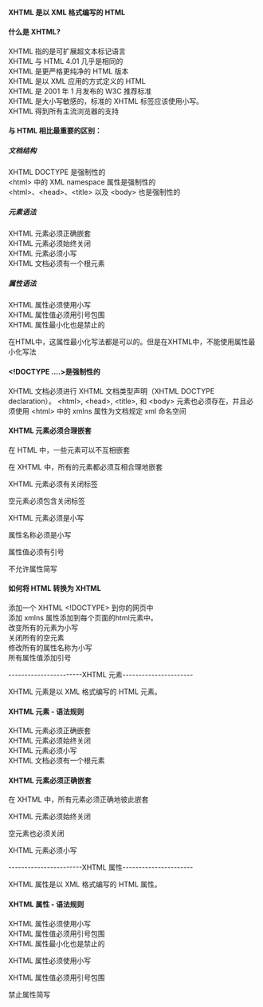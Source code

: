 
#### XHTML 是以 XML 格式编写的 HTML

#### 什么是 XHTML?
XHTML 指的是可扩展超文本标记语言<br>
XHTML 与 HTML 4.01 几乎是相同的<br>
XHTML 是更严格更纯净的 HTML 版本<br>
XHTML 是以 XML 应用的方式定义的 HTML<br>
XHTML 是 2001 年 1 月发布的 W3C 推荐标准<br>
XHTML 是大小写敏感的，标准的 XHTML 标签应该使用小写。<br>
XHTML 得到所有主流浏览器的支持<br>

#### 与 HTML 相比最重要的区别：
##### 文档结构
XHTML DOCTYPE 是强制性的<br>
\<html> 中的 XML namespace 属性是强制性的<br>
\<html>、\<head>、\<title> 以及 \<body> 也是强制性的

##### 元素语法
XHTML 元素必须正确嵌套<br>
XHTML 元素必须始终关闭<br>
XHTML 元素必须小写<br>
XHTML 文档必须有一个根元素<br>

##### 属性语法
XHTML 属性必须使用小写<br>
XHTML 属性值必须用引号包围<br>
XHTML 属性最小化也是禁止的<br>

在HTML中，这属性最小化写法都是可以的。但是在XHTML中，不能使用属性最小化写法

#### \<!DOCTYPE ....>是强制性的

XHTML 文档必须进行 XHTML 文档类型声明（XHTML DOCTYPE declaration）。
\<html>, \<head>, \<title>, 和 \<body> 元素也必须存在，并且必须使用 \<html> 中的 xmlns 属性为文档规定 xml 命名空间

#### XHTML 元素必须合理嵌套

在 HTML 中，一些元素可以不互相嵌套

在 XHTML 中，所有的元素都必须互相合理地嵌套

XHTML 元素必须有关闭标签

空元素必须包含关闭标签

XHTML 元素必须是小写

属性名称必须是小写

属性值必须有引号

不允许属性简写

#### 如何将 HTML 转换为 XHTML
添加一个 XHTML \<!DOCTYPE> 到你的网页中<br>
添加 xmlns 属性添加到每个页面的html元素中。<br>
改变所有的元素为小写<br>
关闭所有的空元素<br>
修改所有的属性名称为小写<br>
所有属性值添加引号<br>

-----------------------XHTML 元素----------------------

XHTML 元素是以 XML 格式编写的 HTML 元素。

#### XHTML 元素 - 语法规则
XHTML 元素必须正确嵌套<br>
XHTML 元素必须始终关闭<br>
XHTML 元素必须小写<br>
XHTML 文档必须有一个根元素<br>

#### XHTML 元素必须正确嵌套

在 XHTML 中，所有元素必须正确地彼此嵌套

XHTML 元素必须始终关闭

空元素也必须关闭

XHTML 元素必须小写

-----------------------XHTML 属性----------------------

XHTML 属性是以 XML 格式编写的 HTML 属性。

#### XHTML 属性 - 语法规则
XHTML 属性必须使用小写<br>
XHTML 属性值必须用引号包围<br>
XHTML 属性最小化也是禁止的<br>

XHTML 属性必须使用小写

XHTML 属性值必须用引号包围

禁止属性简写
